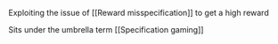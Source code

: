 Exploiting the issue of [[Reward misspecification]] to get a high reward

Sits under the umbrella term [[Specification gaming]]
